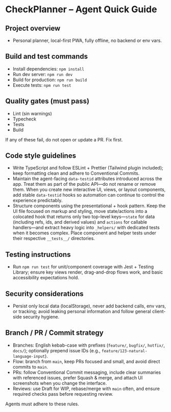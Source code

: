 # CheckPlanner – Agent Quick Guide

## Project overview

- Personal planner, local-first PWA, fully offline, no backend or env vars.

## Build and test commands

- Install dependencies: `npm install`
- Run dev server: `npm run dev`
- Build for production: `npm run build`
- Execute tests: `npm run test`

## Quality gates (must pass)

- Lint (sin warnings)
- Typecheck
- Tests
- Build

If any of these fail, do not open or update a PR. Fix first.

## Code style guidelines

- Write TypeScript and follow ESLint + Prettier (Tailwind plugin included); keep
  formatting clean and adhere to Conventional Commits.
- Maintain the agent-facing `data-testid` attributes introduced across the app.
  Treat them as part of the public API—do not rename or remove them. When you
  create new interactive UI, views, or layout components, add stable
  `data-testid` hooks so automation can continue to control the experience
  predictably.
- Structure components using the presentational + hook pattern. Keep the UI file
  focused on markup and styling, move state/actions into a colocated hook that
  returns only two top-level keys—`state` for data (including refs, ids, and
  derived values) and `actions` for callable handlers—and extract heavy logic
  into `_helpers/` with dedicated tests when it becomes complex. Place component and
  helper tests under their respective `__tests__/` directories.

## Testing instructions

- Run `npm run test` for unit/component coverage with Jest + Testing Library;
  ensure key views render, drag-and-drop flows work, and basic accessibility
  expectations hold.

## Security considerations

- Persist only local data (localStorage), never add backend calls, env vars, or
  tracking; avoid leaking personal information and follow general client-side
  security hygiene.

## Branch / PR / Commit strategy

- Branches: English kebab-case with prefixes (`feature/`, `bugfix/`, `hotfix/`,
  `docs/`); optionally prepend issue IDs (e.g.,
  `feature/123-natural-language-input`).
- Flow: branch from `main`, keep PRs focused and small, and avoid direct commits
  to `main`.
- PRs: follow Conventional Commit messaging, include clear summaries with
  referenced issues, prefer Squash & merge, and attach UI screenshots when you
  change the interface.
- Reviews: use Draft for WIP, rebase/merge with `main` often, and ensure
  required checks pass before requesting review.

Agents must adhere to these rules.
